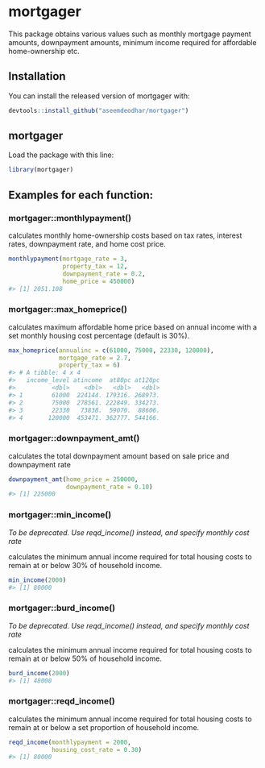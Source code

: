 
<!-- README.md is generated from README.Rmd. Please edit that file -->

# mortgager

<!-- badges: start -->

<!-- badges: end -->

This package obtains various values such as monthly mortgage payment
amounts, downpayment amounts, minimum income required for affordable
home-ownership etc.

## Installation

You can install the released version of mortgager with:

``` r
devtools::install_github("aseemdeodhar/mortgager")
```

## mortgager

Load the  package with this line:

``` r
library(mortgager)
```

## Examples for each function:

### mortgager::monthlypayment()

calculates monthly home-ownership costs based on tax rates, interest
rates, downpayment rate, and home cost price.

``` r
monthlypayment(mortgage_rate = 3,
               property_tax = 12,
               downpayment_rate = 0.2,
               home_price = 450000)
#> [1] 2051.108
```

### mortgager::max\_homeprice()

calculates maximum affordable home price based on annual income with a
set monthly housing cost percentage (default is 30%).

``` r
max_homeprice(annualinc = c(61000, 75000, 22330, 120000),
              mortgage_rate = 2.7,
              property_tax = 6)
#> # A tibble: 4 x 4
#>   income_level atincome  at80pc at120pc
#>          <dbl>    <dbl>   <dbl>   <dbl>
#> 1        61000  224144. 179316. 268973.
#> 2        75000  278561. 222849. 334273.
#> 3        22330   73838.  59070.  88606.
#> 4       120000  453471. 362777. 544166.
```

### mortgager::downpayment\_amt()

calculates the total downpayment amount based on sale price and
downpayment rate

``` r
downpayment_amt(home_price = 250000,
                downpayment_rate = 0.10)
#> [1] 225000
```

### mortgager::min\_income()

*To be deprecated. Use reqd\_income() instead, and specify monthly cost
rate*

calculates the minimum annual income required for total housing costs to
remain at or below 30% of household income.

``` r
min_income(2000)
#> [1] 80000
```

### mortgager::burd\_income()

*To be deprecated. Use reqd\_income() instead, and specify monthly cost
rate*

calculates the minimum annual income required for total housing costs to
remain at or below 50% of household income.

``` r
burd_income(2000)
#> [1] 48000
```

### mortgager::reqd\_income()

calculates the minimum annual income required for total housing costs to
remain at or below a set proportion of household income.

``` r
reqd_income(monthlypayment = 2000,
            housing_cost_rate = 0.30)
#> [1] 80000
```
